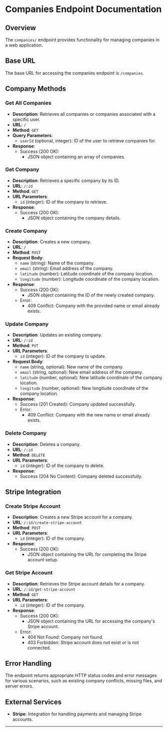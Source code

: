# Companies Endpoint Documentation

## Overview

The `companies/` endpoint provides functionality for managing companies in a web application.

## Base URL

The base URL for accessing the companies endpoint is `/companies`.

## Company Methods

### Get All Companies

- **Description**: Retrieves all companies or companies associated with a specific user.
- **URL**: `/`
- **Method**: `GET`
- **Query Parameters**:
    - `userId` (optional, integer): ID of the user to retrieve companies for.
- **Response**:
    - Success (200 OK):
        - JSON object containing an array of companies.

### Get Company

- **Description**: Retrieves a specific company by its ID.
- **URL**: `/:id`
- **Method**: `GET`
- **URL Parameters**:
    - `id` (integer): ID of the company to retrieve.
- **Response**:
    - Success (200 OK):
        - JSON object containing the company details.

### Create Company

- **Description**: Creates a new company.
- **URL**: `/`
- **Method**: `POST`
- **Request Body**:
    - `name` (string): Name of the company.
    - `email` (string): Email address of the company.
    - `latitude` (number): Latitude coordinate of the company location.
    - `longitude` (number): Longitude coordinate of the company location.
- **Response**:
    - Success (200 OK):
        - JSON object containing the ID of the newly created company.
    - Error:
        - 409 Conflict: Company with the provided name or email already exists.

### Update Company

- **Description**: Updates an existing company.
- **URL**: `/:id`
- **Method**: `PUT`
- **URL Parameters**:
    - `id` (integer): ID of the company to update.
- **Request Body**:
    - `name` (string, optional): New name of the company.
    - `email` (string, optional): New email address of the company.
    - `latitude` (number, optional): New latitude coordinate of the company location.
    - `longitude` (number, optional): New longitude coordinate of the company location.
- **Response**:
    - Success (201 Created): Company updated successfully.
    - Error:
        - 409 Conflict: Company with the new name or email already exists.

### Delete Company

- **Description**: Deletes a company.
- **URL**: `/:id`
- **Method**: `DELETE`
- **URL Parameters**:
    - `id` (integer): ID of the company to delete.
- **Response**:
    - Success (204 No Content): Company deleted successfully.

## Stripe Integration

### Create Stripe Account

- **Description**: Creates a new Stripe account for a company.
- **URL**: `/:id/create-stripe-account`
- **Method**: `POST`
- **URL Parameters**:
    - `id` (integer): ID of the company.
- **Response**:
    - Success (200 OK):
        - JSON object containing the URL for completing the Stripe account setup.

### Get Stripe Account

- **Description**: Retrieves the Stripe account details for a company.
- **URL**: `/:id/get-stripe-account`
- **Method**: `GET`
- **URL Parameters**:
    - `id` (integer): ID of the company.
- **Response**:
    - Success (200 OK):
        - JSON object containing the URL for accessing the company's Stripe account.
    - Error:
        - 404 Not Found: Company not found.
        - 403 Forbidden: Stripe account does not exist or is not connected.

## Error Handling

The endpoint returns appropriate HTTP status codes and error messages for various scenarios, such as existing company conflicts, missing files, and server errors.

## External Services

- **Stripe**: Integration for handling payments and managing Stripe accounts.

---